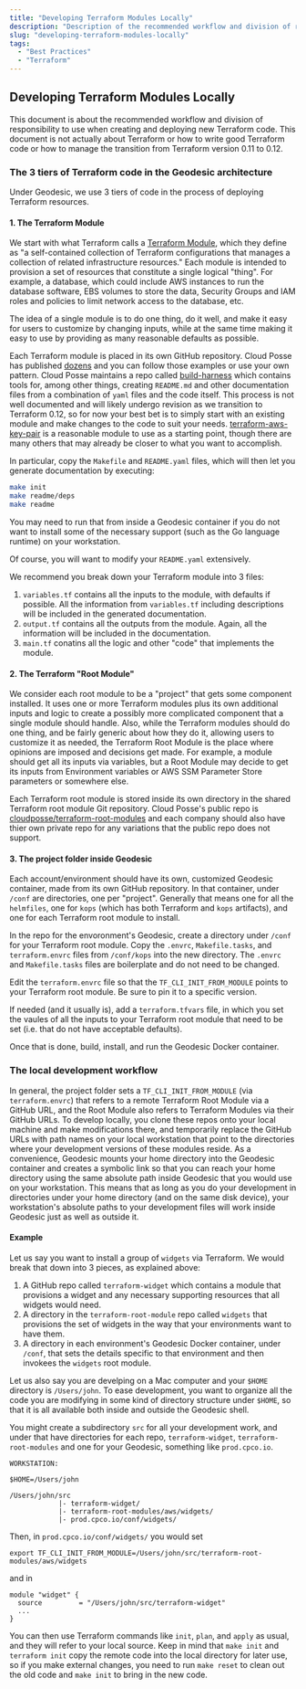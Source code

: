 ```yaml
---
title: "Developing Terraform Modules Locally"
description: "Description of the recommended workflow and division of responsibility to use when creating and deploying new Terraform code"
slug: "developing-terraform-modules-locally"
tags:
  - "Best Practices"
  - "Terraform"
---
```

## Developing Terraform Modules Locally

This document is about the recommended workflow and division of responsibility to use when creating and deploying
new Terraform code. This document is not actually about Terraform or how to write good Terraform code or how
to manage the transition from Terraform version 0.11 to 0.12. 

### The 3 tiers of Terraform code in the Geodesic architecture

Under Geodesic, we use 3 tiers of code in the process of deploying Terraform resources.

#### 1. The Terraform Module

We start with what Terraform calls a [Terraform Module](https://www.terraform.io/docs/glossary.html#module),
which they define as "a self-contained collection of Terraform configurations that manages a collection of related 
infrastructure resources." Each module is intended to provision a set of resources that constitute
a single logical "thing". For example, a database, which could include AWS instances to run the 
database software, EBS volumes to store the data, Security Groups and IAM roles and policies to 
limit network access to the database, etc.

The idea of a single module is to do one thing, do it well, and make it easy for users
to customize by changing inputs, while at the same time making it easy to use by providing
as many reasonable defaults as possible.

Each Terraform module is placed in its own GitHub repository. Cloud Posse has published
[dozens](https://github.com/cloudposse?utf8=✓&q=terraform&type=&language=) and you can
follow those examples or use your own pattern. Cloud Posse maintains a repo called
[build-harness](https://github.com/cloudposse/build-harness) which contains tools for,
among other things, creating `README.md` and other documentation files from a combination
of `yaml` files and the code itself. This process is not well documented and will likely
undergo revision as we transition to Terraform 0.12, so for now your best bet is to simply
start with an existing module and make changes to the code to suit your needs. 
[terraform-aws-key-pair](https://github.com/cloudposse/terraform-aws-key-pair) is a reasonable module to use
as a starting point, though there are many others that may already be closer to what you want
to accomplish.

In particular, copy the `Makefile` and `README.yaml` files, which will then let you generate 
documentation by executing:
```bash
make init
make readme/deps
make readme
```
You may need to run that from inside a Geodesic container if you do not want to install
some of the necessary support (such as the Go language runtime) on your workstation. 

Of course, you will want to modify your `README.yaml` extensively.

We recommend you break down your Terraform module into 3 files:

1. `variables.tf` contains all the inputs to the module, with defaults if possible. All the 
information from `variables.tf` including descriptions will be included in the generated 
documentation.
1. `output.tf` contains all the outputs from the module. Again, all the information will
be included in the documentation.
1. `main.tf` conatins all the logic and other "code" that implements the module.

#### 2. The Terraform "Root Module"

We consider each root module to be a "project" that gets some component installed. It uses
one or more Terraform modules plus its own additional inputs and logic to create a 
possibly more complicated component that a single module should handle. Also, while the Terraform modules should do
one thing, and be fairly generic about how they do it, allowing users to customize it as needed, 
the Terraform Root Module is the place where opinions are imposed and decisions get made. For 
example, a module should get all its inputs via variables, but a Root Module may decide to get
its inputs from Environment variables or AWS SSM Parameter Store parameters or somewhere else.

Each Terraform root module is stored inside its own directory in the shared Terraform
root module Git repository. Cloud Posse's public repo is 
[cloudposse/terraform-root-modules](https://github.com/cloudposse/terraform-root-modules) and
each company should also have thier own private repo for any variations that the public repo
does not support.


#### 3. The project folder inside Geodesic

Each account/environment should have its own, customized Geodesic container, made 
from its own GitHub repository. In that container,
under `/conf` are directories, one per "project". Generally that means one for all the `helmfiles`,
one for `kops` (which has both Terraform and `kops` artifacts), and one for each Terraform
root module to install. 

In the repo for the envoronment's Geodesic, create a directory under `/conf` for 
your Terraform root module. Copy the `.envrc`, `Makefile.tasks`, and `terraform.envrc` files 
from `/conf/kops` into the new directory. The `.envrc` and `Makefile.tasks` files are boilerplate
and do not need to be changed. 

Edit the `terraform.envrc` file so that the `TF_CLI_INIT_FROM_MODULE` points to your 
Terraform root module. Be sure to pin it to a specific version.

If needed (and it usually is), add a `terraform.tfvars` file, in which you set the vaules
of all the inputs to your Terraform root module that need to be set (i.e. that do not 
have acceptable defaults).

Once that is done, build, install, and run the Geodesic Docker container.

### The local development workflow

In general, the project folder sets a `TF_CLI_INIT_FROM_MODULE` (via `terraform.envrc`)
that refers to a remote Terraform Root Module via a GitHub URL,
and the Root Module also refers to Terraform Modules via their GitHub URLs. To develop
locally, you clone these repos onto your local machine and make modifications there, 
and temporarily replace the GitHub URLs with path names on your local workstation
that point to the directories where your development versions of these modules reside. 
As a convenience, Geodesic mounts your home directory into the Geodesic container and
creates a symbolic link so that you can reach your home directory using the same
absolute path inside Geodesic that you would use on your workstation. This means
that as long as you do your development in directories under your home directory
(and on the same disk device), your workstation's absolute paths to your development 
files will work inside Geodesic just as well as outside it. 

#### Example

Let us say you want to install a group of `widgets` via Terraform. We would break that 
down into 3 pieces, as explained above:

1. A GitHub repo called `terraform-widget` which contains a module that provisions 
a widget and any necessary supporting resources that all widgets would need.
1. A directory in the `terraform-root-module` repo called `widgets` that provisions
the set of widgets in the way that your environments want to have them.
1. A directory in each environment's Geodesic Docker container, under `/conf`, that
sets the details specific to that environment and then invokees the `widgets` root 
module.

Let us also say you are develping on a Mac computer and your `$HOME`
directory is `/Users/john`. To ease development, you want to organize all the code you are
modifying in some kind of directory structure under `$HOME`, so that it is all
available both inside and outside the Geodesic shell.
 
You might create a subdirectory `src` for all your development
work, and under that have directories for each repo, `terraform-widget`, `terraform-root-modules`
and one for your Geodesic, something like `prod.cpco.io`.

```
WORKSTATION:

$HOME=/Users/john

/Users/john/src
            |- terraform-widget/
            |- terraform-root-modules/aws/widgets/
            |- prod.cpco.io/conf/widgets/
```

Then, in `prod.cpco.io/conf/widgets/` you would set 
```
export TF_CLI_INIT_FROM_MODULE=/Users/john/src/terraform-root-modules/aws/widgets
```
and in 
```hcl
module "widget" {
  source         = "/Users/john/src/terraform-widget"
  ...
}
```

You can then use Terraform commands like `init`, `plan`, and `apply` as usual, and they will
refer to your local source. Keep in mind that `make init` and `terraform init` copy the
remote code into the local directory for later use, so if you make external changes,
you need to run `make reset` to clean out the old code and `make init` to bring in the new code.
